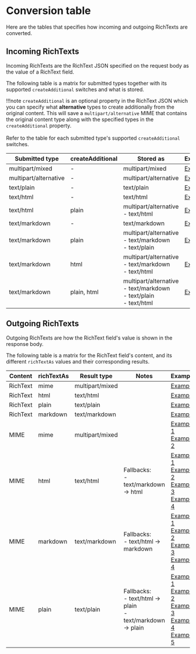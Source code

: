 # Conversion table

Here are the tables that specifies how incoming and outgoing RichTexts are converted.

## Incoming RichTexts

Incoming RichTexts are the RichText JSON specified on the request body as the value of a RichText field.

The following table is a matrix for submitted types together with its supported `createAdditional` switches and what is stored.

!!!note
    `createAdditional` is an optional property in the RichText JSON which you can specify what **alternative** types to create additionally from the original content. This will save a `multipart/alternative` MIME that contains the original content type along with the specified types in the `createAdditional` property.<br/><br/>
    Refer to the table for each submitted type's supported `createAdditional` switches.

| Submitted type        | createAdditional | Stored as                                                               | Example                                           |
|-----------------------|------------------|-------------------------------------------------------------------------|---------------------------------------------------|
| multipart/mixed       | -                | multipart/mixed                                                         | [Example](./incoming/multipart-mixed.md)          |
| multipart/alternative | -                | multipart/alternative                                                   | [Example](./incoming/multipart-alternative.md)    |
| text/plain            | -                | text/plain                                                              | [Example](./incoming/text-plain.md)               |
| text/html             | -                | text/html                                                               | [Example](./incoming/text-html.md)                |
| text/html             | plain            | multipart/alternative<br>- text/html                                    | [Example](./incoming/text-html+plain.md)          |
| text/markdown         | -                | text/markdown                                                           | [Example](./incoming/text-markdown.md)            |
| text/markdown         | plain            | multipart/alternative<br>- text/markdown<br>- text/plain                | [Example](./incoming/text-markdown+plain.md)      |
| text/markdown         | html             | multipart/alternative<br>- text/markdown<br>- text/html                 | [Example](./incoming/text-markdown+html.md)       |
| text/markdown         | plain, html      | multipart/alternative<br>- text/markdown<br>- text/plain<br>- text/html | [Example](./incoming/text-markdown+plain+html.md) |

## Outgoing RichTexts

Outgoing RichTexts are how the RichText field's value is shown in the response body.

The following table is a matrix for the RichText field's content, and its different `richTextAs` values and their corresponding results.

| Content  | richTextAs | Result type     | Notes                                                          | Example                                                                                                                                                                                                             |
|----------|------------|-----------------|----------------------------------------------------------------|---------------------------------------------------------------------------------------------------------------------------------------------------------------------------------------------------------------------|
| RichText | mime       | multipart/mixed |                                                                | [Example](./outgoing/richtext-mime.md)                                                                                                                                                                              |
| RichText | html       | text/html       |                                                                | [Example](./outgoing/richtext-html.md)                                                                                                                                                                              |
| RichText | plain      | text/plain      |                                                                | [Example](./outgoing/richtext-plain.md)                                                                                                                                                                             |
| RichText | markdown   | text/markdown   |                                                                | [Example](./outgoing/richtext-markdown.md)                                                                                                                                                                          |
| MIME     | mime       | multipart/mixed |                                                                | [Example 1](./outgoing/mime-mime-1.md)<br>[Example 2](./outgoing/mime-mime-2.md)                                                                                                                                    |
| MIME     | html       | text/html       | Fallbacks:<br>- text/markdown -> html                          | [Example 1](./outgoing/mime-html-1.md)<br>[Example 2](./outgoing/mime-html-2.md)<br>[Example 3](./outgoing/mime-html-3.md)<br>[Example 4](./outgoing/mime-html-4.md)                                                |
| MIME     | markdown   | text/markdown   | Fallbacks:<br>- text/html -> markdown                          | [Example 1](./outgoing/mime-markdown-1.md)<br>[Example 2](./outgoing/mime-markdown-2.md)<br>[Example 3](./outgoing/mime-markdown-3.md)<br>[Example 4](./outgoing/mime-markdown-4.md)                                |
| MIME     | plain      | text/plain      | Fallbacks:<br>- text/html -> plain<br>- text/markdown -> plain | [Example 1](./outgoing/mime-plain-1.md)<br>[Example 2](./outgoing/mime-plain-2.md)<br>[Example 3](./outgoing/mime-plain-3.md)<br>[Example 4](./outgoing/mime-plain-4.md)<br>[Example 5](./outgoing/mime-plain-5.md) |
